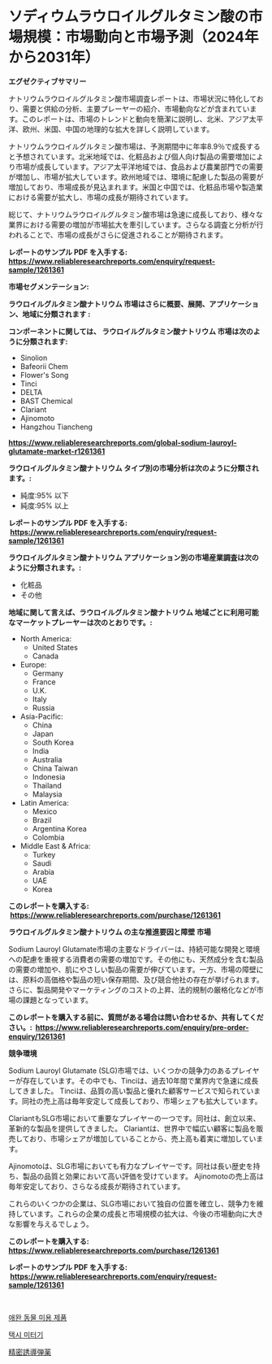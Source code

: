 <p><h1>ソディウムラウロイルグルタミン酸の市場規模：市場動向と市場予測（2024年から2031年）</h1></p><p><strong>エグゼクティブサマリー</strong></p>
<p><p>ナトリウムラウロイルグルタミン酸市場調査レポートは、市場状況に特化しており、需要と供給の分析、主要プレーヤーの紹介、市場動向などが含まれています。このレポートは、市場のトレンドと動向を簡潔に説明し、北米、アジア太平洋、欧州、米国、中国の地理的な拡大を詳しく説明しています。</p><p>ナトリウムラウロイルグルタミン酸市場は、予測期間中に年率8.9％で成長すると予想されています。北米地域では、化粧品および個人向け製品の需要増加により市場が成長しています。アジア太平洋地域では、食品および農業部門での需要が増加し、市場が拡大しています。欧州地域では、環境に配慮した製品の需要が増加しており、市場成長が見込まれます。米国と中国では、化粧品市場や製造業における需要が拡大し、市場の成長が期待されています。</p><p>総じて、ナトリウムラウロイルグルタミン酸市場は急速に成長しており、様々な業界における需要の増加が市場拡大を牽引しています。さらなる調査と分析が行われることで、市場の成長がさらに促進されることが期待されます。</p></p>
<p><strong>レポートのサンプル PDF を入手する: <a href="https://www.reliableresearchreports.com/enquiry/request-sample/1261361">https://www.reliableresearchreports.com/enquiry/request-sample/1261361</a></strong></p>
<p><strong>市場セグメンテーション:</strong></p>
<p><strong> ラウロイルグルタミン酸ナトリウム 市場はさらに概要、展開、アプリケーション、地域に分類されます :</strong></p>
<p><strong>コンポーネントに関しては、 ラウロイルグルタミン酸ナトリウム 市場は次のように分類されます: &nbsp;</strong></p>
<p><ul><li>Sinolion</li><li>Bafeorii Chem</li><li>Flower's Song</li><li>Tinci</li><li>DELTA</li><li>BAST Chemical</li><li>Clariant</li><li>Ajinomoto</li><li>Hangzhou Tiancheng</li></ul></p>
<p><strong><a href="https://www.reliableresearchreports.com/global-sodium-lauroyl-glutamate-market-r1261361">https://www.reliableresearchreports.com/global-sodium-lauroyl-glutamate-market-r1261361</a></strong></p>
<p><strong> ラウロイルグルタミン酸ナトリウム タイプ別の市場分析は次のように分類されます。:</strong></p>
<p><ul><li>純度:95% 以下</li><li>純度:95% 以上</li></ul></p>
<p><strong>レポートのサンプル PDF を入手する: &nbsp;<a href="https://www.reliableresearchreports.com/enquiry/request-sample/1261361">https://www.reliableresearchreports.com/enquiry/request-sample/1261361</a></strong></p>
<p><strong> ラウロイルグルタミン酸ナトリウム アプリケーション別の市場産業調査は次のように分類されます。:</strong></p>
<p><ul><li>化粧品</li><li>その他</li></ul></p>
<p><strong>地域に関して言えば、ラウロイルグルタミン酸ナトリウム 地域ごとに利用可能なマーケットプレーヤーは次のとおりです。:</strong></p>
<p><ul>
    <li>
        North America:
        <ul>
            <li>United States</li>
            <li>Canada</li>
        </ul>
    </li>
    <li>
        Europe:
        <ul>
            <li>Germany</li>
            <li>France</li>
            <li>U.K.</li>
            <li>Italy</li>
            <li>Russia</li>
        </ul>
    </li>
    <li>
        Asia-Pacific:
        <ul>
            <li>China</li>
            <li>Japan</li>
            <li>South Korea</li>
            <li>India</li>
            <li>Australia</li>
            <li>China Taiwan</li>
            <li>Indonesia</li>
            <li>Thailand</li>
            <li>Malaysia</li>
        </ul>
    </li>
    <li>
        Latin America:
        <ul>
            <li>Mexico</li>
            <li>Brazil</li>
            <li>Argentina Korea</li>
            <li>Colombia</li>
        </ul>
    </li>
    <li>
        Middle East & Africa:
        <ul>
            <li>Turkey</li>
            <li>Saudi</li>
            <li>Arabia</li>
            <li>UAE</li>
            <li>Korea</li>
        </ul>
    </li>
    </ul></p>
<p><strong>このレポートを購入する: &nbsp;<a href="https://www.reliableresearchreports.com/purchase/1261361">https://www.reliableresearchreports.com/purchase/1261361</a></strong></p>
<p><strong>ラウロイルグルタミン酸ナトリウム の主な推進要因と障壁 市場</strong></p>
<p><p>Sodium Lauroyl Glutamate市場の主要なドライバーは、持続可能な開発と環境への配慮を重視する消費者の需要の増加です。その他にも、天然成分を含む製品の需要の増加や、肌にやさしい製品の需要が伸びています。一方、市場の障壁には、原料の高価格や製品の短い保存期間、及び競合他社の存在が挙げられます。さらに、製品開発やマーケティングのコストの上昇、法的規制の厳格化などが市場の課題となっています。</p></p>
<p><strong>このレポートを購入する前に、質問がある場合は問い合わせるか、共有してください。:&nbsp; <a href="https://www.reliableresearchreports.com/enquiry/pre-order-enquiry/1261361">https://www.reliableresearchreports.com/enquiry/pre-order-enquiry/1261361</a></strong></p>
<p><strong>競争環境</strong></p>
<p><p>Sodium Lauroyl Glutamate (SLG)市場では、いくつかの競争力のあるプレイヤーが存在しています。その中でも、Tinciは、過去10年間で業界内で急速に成長してきました。 Tinciは、品質の高い製品と優れた顧客サービスで知られています。同社の売上高は毎年安定して成長しており、市場シェアも拡大しています。</p><p>ClariantもSLG市場において重要なプレイヤーの一つです。同社は、創立以来、革新的な製品を提供してきました。 Clariantは、世界中で幅広い顧客に製品を販売しており、市場シェアが増加していることから、売上高も着実に増加しています。</p><p>Ajinomotoは、SLG市場においても有力なプレイヤーです。同社は長い歴史を持ち、製品の品質と効果において高い評価を受けています。 Ajinomotoの売上高は毎年安定しており、さらなる成長が期待されています。</p><p>これらのいくつかの企業は、SLG市場において独自の位置を確立し、競争力を維持しています。これらの企業の成長と市場規模の拡大は、今後の市場動向に大きな影響を与えるでしょう。</p></p>
<p><strong>このレポートを購入する: &nbsp; <a href="https://www.reliableresearchreports.com/purchase/1261361">https://www.reliableresearchreports.com/purchase/1261361</a></strong></p>
<p><strong>レポートのサンプル PDF を入手する: &nbsp;<a href="https://www.reliableresearchreports.com/enquiry/request-sample/1261361">https://www.reliableresearchreports.com/enquiry/request-sample/1261361</a></strong><strong></strong></p>
<p>&nbsp;</p>
<p><p><a href="https://github.com/Elenrrera7685/Market-Research-Report-List-1/blob/main/870652517177.md">애완 동물 미용 제품</a></p><p><a href="https://github.com/vsn7qpua81q/Market-Research-Report-List-1/blob/main/619376317176.md">택시 미터기</a></p><p><a href="https://medium.com/@joanacasper14/%E7%B2%BE%E5%AF%86%E8%AA%98%E5%B0%8E%E5%BC%BE%E8%96%AC%E5%B8%82%E5%A0%B4%E3%81%AF-%E5%B8%82%E5%A0%B4%E3%82%B7%E3%82%A7%E3%82%A2-%E5%B8%82%E5%A0%B4%E3%83%88%E3%83%AC%E3%83%B3%E3%83%89-%E5%B8%82%E5%A0%B4%E6%88%90%E9%95%B7%E3%81%AB%E9%96%A2%E3%81%99%E3%82%8B%E6%83%85%E5%A0%B1%E3%82%92%E6%8F%90%E4%BE%9B%E3%81%97%E3%81%BE%E3%81%99-876e6e21ad0e">精密誘導弾薬</a></p></p>